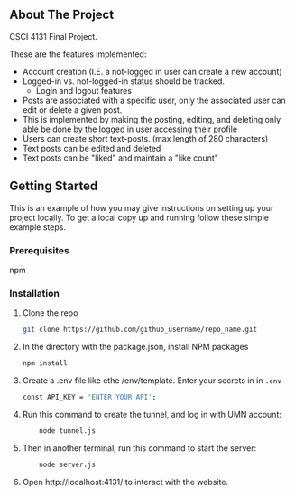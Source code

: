 ## About The Project
CSCI 4131 Final Project.

These are the features implemented:
- Account creation (I.E. a not-logged in user can create a new account)
- Logged-in vs. not-logged-in status should be tracked.
    - Login and logout features
- Posts are associated with a specific user, only the associated user can edit or delete a given post.
- This is implemented by making the posting, editing, and deleting only able be done by the logged in user accessing their profile
- Users can create short text-posts. (max length of 280 characters)
- Text posts can be edited and deleted
- Text posts can be "liked" and maintain a "like count"


## Getting Started
This is an example of how you may give instructions on setting up your project locally.
To get a local copy up and running follow these simple example steps.

### Prerequisites
npm 

### Installation
1. Clone the repo
   ```sh
   git clone https://github.com/github_username/repo_name.git
   ```
2. In the directory with the package.json, install NPM packages
   ```sh
   npm install
   ```
3. Create a .env file like ethe /env/template. Enter your secrets in in `.env`
   ```sh
   const API_KEY = 'ENTER YOUR API';
   ```

4. Run this command to create the tunnel, and log in with UMN account:
    ```sh
        node tunnel.js
    ```
5. Then in another terminal, run this command to start the server:
    ```sh
        node server.js
    ```
6. Open http://localhost:4131/ to interact with the website.
